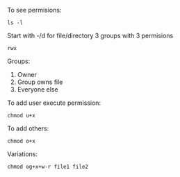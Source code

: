 To see permisions:

```
ls -l
``` 

Start with -/d for file/directory 3 groups with 3 permisions

```
rwx
```

Groups:

1. Owner
2. Group owns file
3. Everyone else

To add user execute permission:

```
chmod u+x
```

To add others:

```
chmod o+x
```

Variations:

```
chmod og+x+w-r file1 file2
```